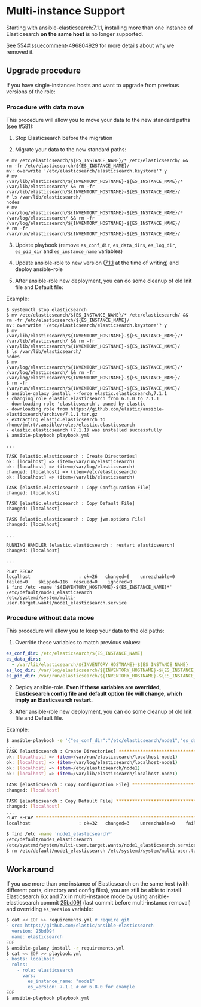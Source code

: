 # Multi-instance Support

Starting with ansible-elasticsearch:7.1.1, installing more than one instance of Elasticsearch **on the same host** is no longer supported.

See [554#issuecomment-496804929](https://github.com/elastic/ansible-elasticsearch/issues/554#issuecomment-496804929) for more details about why we removed it.

## Upgrade procedure

If you have single-instances hosts and want to upgrade from previous versions of the role:

### Procedure with data move

This procedure will allow you to move your data to the new standard paths (see [#581](https://github.com/elastic/ansible-elasticsearch/issues/581)):

1. Stop Elasticsearch before the migration

2. Migrate your data to the new standard paths:
```
# mv /etc/elasticsearch/${ES_INSTANCE_NAME}/* /etc/elasticsearch/ && rm -fr /etc/elasticsearch/${ES_INSTANCE_NAME}/
mv: overwrite '/etc/elasticsearch/elasticsearch.keystore'? y
# mv /var/lib/elasticsearch/${INVENTORY_HOSTNAME}-${ES_INSTANCE_NAME}/* /var/lib/elasticsearch/ && rm -fr /var/lib/elasticsearch/${INVENTORY_HOSTNAME}-${ES_INSTANCE_NAME}/
# ls /var/lib/elasticsearch/
nodes
# mv /var/log/elasticsearch/${INVENTORY_HOSTNAME}-${ES_INSTANCE_NAME}/* /var/log/elasticsearch/ && rm -fr /var/log/elasticsearch/${INVENTORY_HOSTNAME}-${ES_INSTANCE_NAME}/
# rm -fr /var/run/elasticsearch/${INVENTORY_HOSTNAME}-${ES_INSTANCE_NAME}/
```

3. Update playbook (remove `es_conf_dir`, `es_data_dirs`, `es_log_dir`, `es_pid_dir` and `es_instance_name` variables)

4. Update ansible-role to new version ([7.1.1](https://github.com/elastic/ansible-elasticsearch/releases/tag/7.1.1) at the time of writing) and deploy ansible-role

5. After ansible-role new deployment, you can do some cleanup of old Init file and Default file:

Example:
```
$ systemctl stop elasticsearch
$ mv /etc/elasticsearch/${ES_INSTANCE_NAME}/* /etc/elasticsearch/ && rm -fr /etc/elasticsearch/${ES_INSTANCE_NAME}/
mv: overwrite '/etc/elasticsearch/elasticsearch.keystore'? y
$ mv /var/lib/elasticsearch/${INVENTORY_HOSTNAME}-${ES_INSTANCE_NAME}/* /var/lib/elasticsearch/ && rm -fr /var/lib/elasticsearch/${INVENTORY_HOSTNAME}-${ES_INSTANCE_NAME}/
$ ls /var/lib/elasticsearch/
nodes
$ mv /var/log/elasticsearch/${INVENTORY_HOSTNAME}-${ES_INSTANCE_NAME}/* /var/log/elasticsearch/ && rm -fr /var/log/elasticsearch/${INVENTORY_HOSTNAME}-${ES_INSTANCE_NAME}/
$ rm -fr /var/run/elasticsearch/${INVENTORY_HOSTNAME}-${ES_INSTANCE_NAME}/
$ ansible-galaxy install --force elastic.elasticsearch,7.1.1
- changing role elastic.elasticsearch from 6.6.0 to 7.1.1
- downloading role 'elasticsearch', owned by elastic
- downloading role from https://github.com/elastic/ansible-elasticsearch/archive/7.1.1.tar.gz
- extracting elastic.elasticsearch to /home/jmlrt/.ansible/roles/elastic.elasticsearch
- elastic.elasticsearch (7.1.1) was installed successfully
$ ansible-playbook playbook.yml

...

TASK [elastic.elasticsearch : Create Directories]
ok: [localhost] => (item=/var/run/elasticsearch)
ok: [localhost] => (item=/var/log/elasticsearch)
changed: [localhost] => (item=/etc/elasticsearch)
ok: [localhost] => (item=/var/lib/elasticsearch)

TASK [elastic.elasticsearch : Copy Configuration File]
changed: [localhost]

TASK [elastic.elasticsearch : Copy Default File]
changed: [localhost]

TASK [elastic.elasticsearch : Copy jvm.options File]
changed: [localhost]

...

RUNNING HANDLER [elastic.elasticsearch : restart elasticsearch]
changed: [localhost]

...

PLAY RECAP
localhost                  : ok=26   changed=6    unreachable=0    failed=0    skipped=116  rescued=0    ignored=0
$ find /etc -name '${INVENTORY_HOSTNAME}-${ES_INSTANCE_NAME}*'
/etc/default/node1_elasticsearch
/etc/systemd/system/multi-user.target.wants/node1_elasticsearch.service
```

### Procedure without data move

This procedure will allow you to keep your data to the old paths:

1. Override these variables to match previous values:
```yaml
es_conf_dir: /etc/elasticsearch/${ES_INSTANCE_NAME}
es_data_dirs:
  - /var/lib/elasticsearch/${INVENTORY_HOSTNAME}-${ES_INSTANCE_NAME}
es_log_dir: /var/log/elasticsearch/${INVENTORY_HOSTNAME}-${ES_INSTANCE_NAME}
es_pid_dir: /var/run/elasticsearch/${INVENTORY_HOSTNAME}-${ES_INSTANCE_NAME}
```

2. Deploy ansible-role. **Even if these variables are overrided, Elasticsearch config file and default option file will change, which imply an Elasticsearch restart.**

3. After ansible-role new deployment, you can do some cleanup of old Init file and Default file.

Example:
```bash
$ ansible-playbook -e '{"es_conf_dir":"/etc/elasticsearch/node1","es_data_dirs":["/var/lib/elasticsearch/localhost-node1"],"es_log_dir":"/var/log/elasticsearch/localhost-node1","es_pid_dir":"/var/run/elasticsearch/localhost-node1"}' playbook.yml
...
TASK [elasticsearch : Create Directories] **********************************************************************************************************************************************************************************************************************
ok: [localhost] => (item=/var/run/elasticsearch/localhost-node1)
ok: [localhost] => (item=/var/log/elasticsearch/localhost-node1)
ok: [localhost] => (item=/etc/elasticsearch/node1)
ok: [localhost] => (item=/var/lib/elasticsearch/localhost-node1)

TASK [elasticsearch : Copy Configuration File] *****************************************************************************************************************************************************************************************************************
changed: [localhost]

TASK [elasticsearch : Copy Default File] ***********************************************************************************************************************************************************************************************************************
changed: [localhost]
...
PLAY RECAP *****************************************************************************************************************************************************************************************************************************************************
localhost                  : ok=32   changed=3    unreachable=0    failed=0

$ find /etc -name 'node1_elasticsearch*'
/etc/default/node1_elasticsearch
/etc/systemd/system/multi-user.target.wants/node1_elasticsearch.service
$ rm /etc/default/node1_elasticsearch /etc/systemd/system/multi-user.target.wants/node1_elasticsearch.service
```

## Workaround

If you use more than one instance of Elasticsearch on the same host (with different ports, directory and config files), you are still be able to install Elasticsearch 6.x and 7.x in multi-instance mode by using ansible-elasticsearch commit [25bd09f](https://github.com/elastic/ansible-elasticsearch/commit/25bd09f6835b476b6a078676a7d614489a6739c5) (last commit before multi-instance removal) and overriding `es_version` variable:

```sh
$ cat << EOF >> requirements.yml # require git
- src: https://github.com/elastic/ansible-elasticsearch
  version: 25bd09f
  name: elasticsearch
EOF
$ ansible-galaxy install -r requirements.yml
$ cat << EOF >> playbook.yml
- hosts: localhost
  roles:
    - role: elasticsearch
      vars:
        es_instance_name: "node1"
        es_version: 7.1.1 # or 6.8.0 for example
EOF
$ ansible-playbook playbook.yml
```
